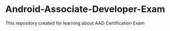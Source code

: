 # Android-Associate-Developer-Exam
This repository created for learning about AAD Certification Exam
